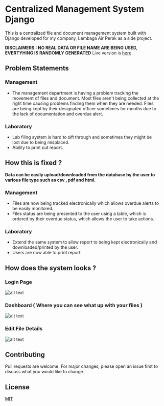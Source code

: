 # Centralized Management System Django

This is a centralized file and document management system built with Django developed for my company, Lembaga Air Perak as a side project.

**DISCLAIMERS : NO REAL DATA OR FILE NAME ARE BEING USED, EVERTYHING IS RANDOMLY GENERATED**
Live version is [here](https://faizalazman.pythonanywhere.com/)

## Problem Statements
### Management
- The management department is having a problem tracking the movement of files and document. Most files aren't being collected at the right time causing problems finding them when they are needed. Files are being kept by their designated officer sometimes for months due to the lack of documentation and overdue alert.

### Laboratory
- Lab filing system is hard to sift through and sometimes they might be lost due to being misplaced.
- Ability to print out report.

## How this is fixed ?
**Data can be easily upload/downloaded from the database by the user to various file type such as csv , pdf and html.**
### Management
- Files are now being tracked electronically which allows overdue alerts to be easily monitored.
- Files status are being presented to the user using a table, which is ordered by their overdue status, which allows the user to take actions.

### Laboratory
- Extend the same system to allow report to being kept electronically and downloaded/printed by the user.
- Users are now able to print report 

## How does the system looks ?
### Login Page
![alt text](https://github.com/sahilsao/covtest-bysahil/blob/master/screenshots/login.png)
### Dashboard ( Where you can see what up with your files )
![alt text](https://github.com/sahilsao/covtest-bysahil/blob/master/screenshots/dashboard.png)
### Edit File Details
![alt text](https://github.com/sahilsao/covtest-bysahil/blob/master/screenshots/edit.png)


## Contributing
Pull requests are welcome. For major changes, please open an issue first to discuss what you would like to change.


## License
[MIT](https://choosealicense.com/licenses/mit/)
